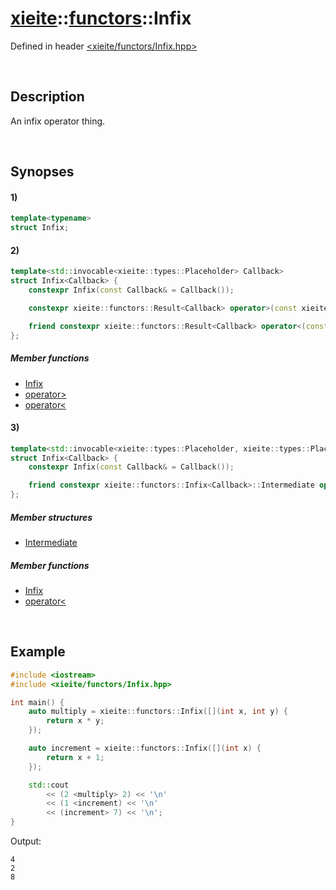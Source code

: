 # [xieite](../xieite.md)\:\:[functors](../functors.md)\:\:Infix
Defined in header [<xieite/functors/Infix.hpp>](../../include/xieite/functors/Infix.hpp)

&nbsp;

## Description
An infix operator thing.

&nbsp;

## Synopses
#### 1)
```cpp
template<typename>
struct Infix;
```
#### 2)
```cpp
template<std::invocable<xieite::types::Placeholder> Callback>
struct Infix<Callback> {
	constexpr Infix(const Callback& = Callback());

	constexpr xieite::functors::Result<Callback> operator>(const xieite::functors::Argument<Callback, 0>&) const;

	friend constexpr xieite::functors::Result<Callback> operator<(const xieite::functors::Argument<Callback, 0>&, const xieite::functors::Infix<Callback>&);
};
```
##### Member functions
- [Infix](./Infix/2/constructor.md)
- [operator>](./Infix/2/operatorMore.md)
- [operator<](./Infix/2/operatorLess.md)
#### 3)
```cpp
template<std::invocable<xieite::types::Placeholder, xieite::types::Placeholder> Callback>
struct Infix<Callback> {
	constexpr Infix(const Callback& = Callback());

	friend constexpr xieite::functors::Infix<Callback>::Intermediate operator<(const xieite::functors::Argument<Callback, 0>&, const xieite::functors::Infix<Callback>&);
};
```
##### Member structures
- [Intermediate](./Infix/3/Intermediate.md)
##### Member functions
- [Infix](./Infix/3/constructor.md)
- [operator<](./Infix/3/operatorLess.md)

&nbsp;

## Example
```cpp
#include <iostream>
#include <xieite/functors/Infix.hpp>

int main() {
    auto multiply = xieite::functors::Infix([](int x, int y) {
        return x * y;
    });

    auto increment = xieite::functors::Infix([](int x) {
        return x + 1;
    });

    std::cout
        << (2 <multiply> 2) << '\n'
        << (1 <increment) << '\n'
        << (increment> 7) << '\n';
}
```
Output:
```
4
2
8
```
